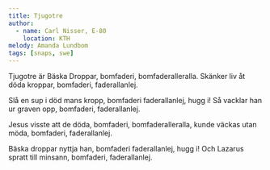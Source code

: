 ```yaml
---
title: Tjugotre
author:
  - name: Carl Nisser, E-80
    location: KTH
melody: Amanda Lundbom
tags: [snaps, swe]
---
```


Tjugotre är Bäska Droppar,
bomfaderi, bomfaderalleralla.
Skänker liv åt döda kroppar,
bomfaderi, faderallanlej.

Slå en sup i död mans kropp,
bomfaderi faderallanlej, hugg i!
Så vacklar han ur graven opp,
bomfaderi, faderallanlej.

Jesus visste att de döda,
bomfaderi, bomfaderalleralla,
kunde väckas utan möda,
bomfaderi, faderallanlej.

Bäska droppar nyttja han,
bomfaderi faderallanlej, hugg i!
Och Lazarus spratt till minsann,
bomfaderi, faderallanlej.
